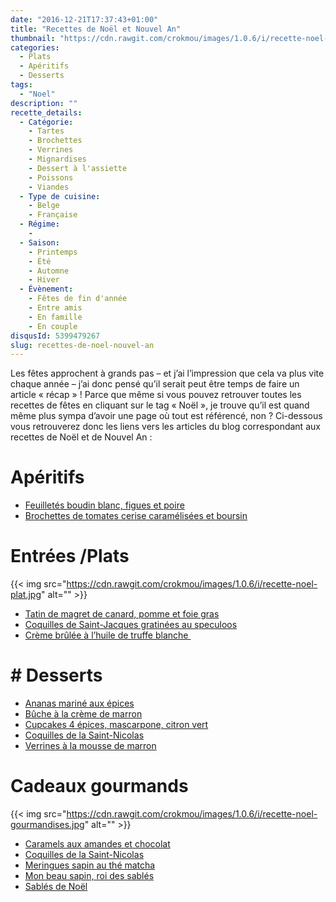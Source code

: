 ```yaml
---
date: "2016-12-21T17:37:43+01:00"
title: "Recettes de Noël et Nouvel An"
thumbnail: "https://cdn.rawgit.com/crokmou/images/1.0.6/i/recette-noel-fin-annee-crokmou-blog-cuisine-voyage-belgique.jpg"
categories:
  - Plats
  - Apéritifs
  - Desserts
tags:
  - "Noel"
description: ""
recette_details:
  - Catégorie:
    - Tartes
    - Brochettes
    - Verrines
    - Mignardises
    - Dessert à l'assiette
    - Poissons
    - Viandes
  - Type de cuisine:
    - Belge
    - Française 
  - Régime:
    -
  - Saison:
    - Printemps
    - Été
    - Automne
    - Hiver
  - Évènement:
    - Fêtes de fin d'année
    - Entre amis
    - En famille
    - En couple
disqusId: 5399479267
slug: recettes-de-noel-nouvel-an
---
```


Les fêtes approchent à grands pas – et j’ai l’impression que cela va plus vite chaque année – j’ai donc pensé qu’il serait peut être temps de faire un article « récap » ! Parce que même si vous pouvez retrouver toutes les recettes de fêtes en cliquant sur le tag « Noël », je trouve qu’il est quand même plus sympa d’avoir une page où tout est référencé, non ? Ci-dessous vous retrouverez donc les liens vers les articles du blog correspondant aux recettes de Noël et de Nouvel An :

# Apéritifs

* [Feuilletés boudin blanc, figues et poire](https://crokmou.com/2012/12/feuilletes-boudin-blanc-figues-poires)
* [Brochettes de tomates cerise caramélisées et boursin](https://crokmou.com/2012/06/brochettes-de-tomates-cerise-caramelisees-boursin)

# Entrées /Plats

{{< img src="https://cdn.rawgit.com/crokmou/images/1.0.6/i/recette-noel-plat.jpg" alt="" >}}  
* [Tatin de magret de canard, pomme et foie gras](https://crokmou.com/2013/12/tatin-magret-canard-pomme-foie-gras)
* [Coquilles de Saint-Jacques gratinées au speculoos](https://crokmou.com/2013/12/coquilles-saint-jacques-gratinees-speculoos)
* [Crème brûlée à l’huile de truffe blanche ](https://crokmou.com/2016/11/creme-brulee-a-lhuile-de-truffe-blanche)

# # Desserts

* [Ananas mariné aux épices](https://crokmou.com/2013/03/ananas-marine-aux-epices)
* [Bûche à la crème de marron](https://crokmou.com/2014/12/buche-a-la-creme-de-marrons-poire-gingembre)
* [Cupcakes 4 épices, mascarpone, citron vert](https://crokmou.com/2012/12/cupcakes-4-epices-mascarpone-citron-vert)
* [Coquilles de la Saint-Nicolas](https://crokmou.com/2014/12/coquille-de-la-saint-nicolas)
* [Verrines à la mousse de marron](https://crokmou.com/2014/12/verrines-a-la-mousse-de-marrons)

# Cadeaux gourmands

{{< img src="https://cdn.rawgit.com/crokmou/images/1.0.6/i/recette-noel-gourmandises.jpg" alt="" >}}
* [Caramels aux amandes et chocolat](https://crokmou.com/2012/01/caramels-aux-amandes-et-chocolat)
* [Coquilles de la Saint-Nicolas](https://crokmou.com/2014/12/coquille-de-la-saint-nicolas)
* [Meringues sapin au thé matcha](https://crokmou.com/2016/12/meringues-sapin-au-the-matcha-et-chocolat-chaud)
* [Mon beau sapin, roi des sablés](https://crokmou.com/2012/11/sapin-sable)
* [Sablés de Noël](https://crokmou.com/2011/12/sables-de-noyel)
